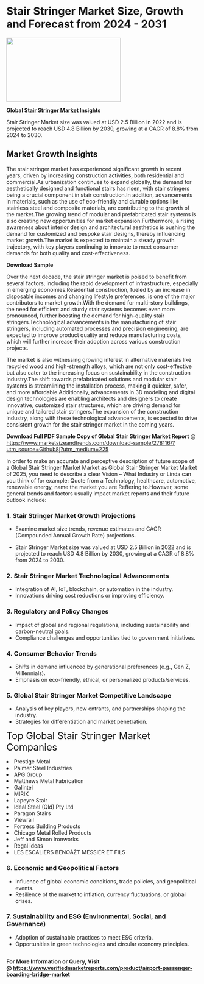 <H1>Stair Stringer Market Size, Growth and Forecast from 2024 - 2031</H1><img class="aligncenter size-medium wp-image-584254" src="https://thirdeyenews.in/wp-content/uploads/2024/09/Global-Market-Research-300x168.jpeg" alt="" width="300" height="168" /><p><strong>Global&nbsp;<a href="https://www.marketsizeandtrends.com/download-sample/278116/?utm_source=Github8j?utm_medium=225">Stair Stringer Market</a> Insights</strong></p><p>Stair Stringer Market size was valued at USD 2.5 Billion in 2022 and is projected to reach USD 4.8 Billion by 2030, growing at a CAGR of 8.8% from 2024 to 2030.</p><p><h2>Market Growth Insights</h2> <p>The stair stringer market has experienced significant growth in recent years, driven by increasing construction activities, both residential and commercial.As urbanization continues to expand globally, the demand for aesthetically designed and functional stairs has risen, with stair stringers being a crucial component in stair construction.In addition, advancements in materials, such as the use of eco-friendly and durable options like stainless steel and composite materials, are contributing to the growth of the market.The growing trend of modular and prefabricated stair systems is also creating new opportunities for market expansion.Furthermore, a rising awareness about interior design and architectural aesthetics is pushing the demand for customized and bespoke stair designs, thereby influencing market growth.The market is expected to maintain a steady growth trajectory, with key players continuing to innovate to meet consumer demands for both quality and cost-effectiveness.</p> <p><strong>Download Sample</strong></p> <p>Over the next decade, the stair stringer market is poised to benefit from several factors, including the rapid development of infrastructure, especially in emerging economies.Residential construction, fueled by an increase in disposable incomes and changing lifestyle preferences, is one of the major contributors to market growth.With the demand for multi-story buildings, the need for efficient and sturdy stair systems becomes even more pronounced, further boosting the demand for high-quality stair stringers.Technological advancements in the manufacturing of stair stringers, including automated processes and precision engineering, are expected to improve product quality and reduce manufacturing costs, which will further increase their adoption across various construction projects.</p> <p>The market is also witnessing growing interest in alternative materials like recycled wood and high-strength alloys, which are not only cost-effective but also cater to the increasing focus on sustainability in the construction industry.The shift towards prefabricated solutions and modular stair systems is streamlining the installation process, making it quicker, safer, and more affordable.Additionally, advancements in 3D modeling and digital design technologies are enabling architects and designers to create innovative, customized stair structures, which are driving demand for unique and tailored stair stringers.The expansion of the construction industry, along with these technological advancements, is expected to drive consistent growth for the stair stringer market in the coming years.</p> <p><span class=""><strong>Download Full PDF Sample Copy of Global Stair Stringer Market Report</strong> @ <a href="https://www.marketsizeandtrends.com/download-sample/278116/?utm_source=Github8j?utm_medium=225" target="_blank">https://www.marketsizeandtrends.com/download-sample/278116/?utm_source=Github8j?utm_medium=225</a></span></p><p>In order to make an accurate and perceptive description of future scope of a Global&nbsp;Stair Stringer Market Market as Global&nbsp;Stair Stringer Market Market of 2025, you need to describe a clear Vision &ndash; What Industry or Linda can you think of for example: Quote from a Technology, healthcare, automotive, renewable energy, name the market you are Reffering to.However, some general trends and factors usually impact market reports and their future outlook include:</p><h3>1.&nbsp;<strong>Stair Stringer Market Growth Projections</strong></h3><ul><li>Examine market size trends, revenue estimates and CAGR (Compounded Annual Growth Rate) projections.</li><li><p>Stair Stringer Market size was valued at USD 2.5 Billion in 2022 and is projected to reach USD 4.8 Billion by 2030, growing at a CAGR of 8.8% from 2024 to 2030.</p></li></ul><h3>2.&nbsp;<strong>Stair Stringer Market Technological Advancements</strong></h3><ul><li>Integration of AI, IoT, blockchain, or automation in the industry.</li><li>Innovations driving cost reductions or improving efficiency.</li></ul><h3>3.&nbsp;<strong>Regulatory and Policy Changes</strong></h3><ul><li>Impact of global and regional regulations, including sustainability and carbon-neutral goals.</li><li>Compliance challenges and opportunities tied to government initiatives.</li></ul><h3>4.&nbsp;<strong>Consumer Behavior Trends</strong></h3><ul><li>Shifts in demand influenced by generational preferences (e.g., Gen Z, Millennials).</li><li>Emphasis on eco-friendly, ethical, or personalized products/services.</li></ul><h3>5.&nbsp;<strong>Global Stair Stringer Market Competitive Landscape</strong></h3><ul><li>Analysis of key players, new entrants, and partnerships shaping the industry.</li><li>Strategies for differentiation and market penetration.</li></ul><p data-pm-slice="1 1 []"><span style="color: inherit; font-family: inherit; font-size: 25px;">Top Global Stair Stringer Market Companies</span></p><div class="" data-test-id=""><p><li>Prestige Metal</li><li> Palmer Steel Industries</li><li> APG Group</li><li> Matthews Metal Fabrication</li><li> Galintel</li><li> MIRIK</li><li> Lapeyre Stair</li><li> Ideal Steel (Qld) Pty Ltd</li><li> Paragon Stairs</li><li> Viewrail</li><li> Fortress Building Products</li><li> Chicago Metal Rolled Products</li><li> Jeff and Simon Ironworks</li><li> Regal ideas</li><li> LES ESCALIERS BENOÃŽT MESSIER ET FILS</li></p></div><h3>6.&nbsp;<strong>Economic and Geopolitical Factors</strong></h3><ul><li>Influence of global economic conditions, trade policies, and geopolitical events.</li><li>Resilience of the market to inflation, currency fluctuations, or global crises.</li></ul><h3>7.&nbsp;<strong>Sustainability and ESG (Environmental, Social, and Governance)</strong></h3><ul><li>Adoption of sustainable practices to meet ESG criteria.</li><li>Opportunities in green technologies and circular economy principles.</li></ul><h2><strong style="font-size: 14px;">For More Information or Query, Visit @&nbsp;</strong><a style="background-color: #ffffff; font-size: 14px;" href="https://www.marketsizeandtrends.com/report/stair-stringer-market/" target="_blank">https://www.verifiedmarketreports.com/product/airport-passenger-boarding-bridge-market</a></h2>